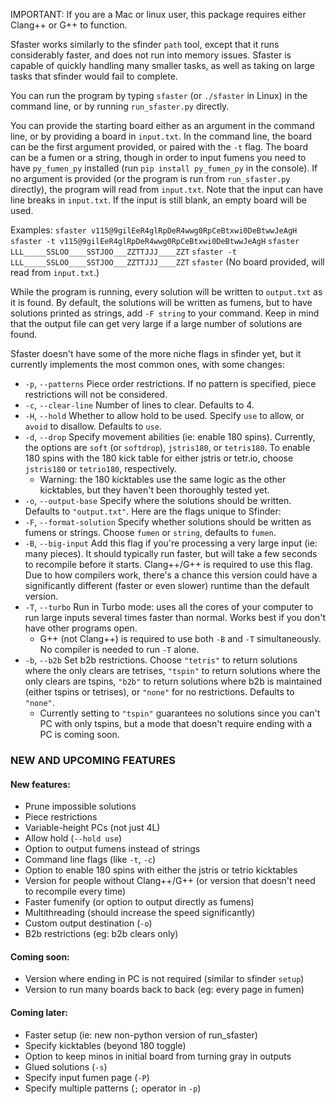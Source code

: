 IMPORTANT: If you are a Mac or linux user, this package requires either Clang++ or G++ to function.

Sfaster works similarly to the sfinder `path` tool, except that it runs considerably faster, and does not run into memory issues. Sfaster is capable of quickly handling many smaller tasks, as well as taking on large tasks that sfinder would fail to complete.

You can run the program by typing `sfaster` (or `./sfaster` in Linux) in the command line, or by running `run_sfaster.py` directly.

You can provide the starting board either as an argument in the command line, or by providing a board in `input.txt`. In the command line, the board can be the first argument provided, or paired with the `-t` flag. The board can be a fumen or a string, though in order to input fumens you need to have `py_fumen_py` installed (run `pip install py_fumen_py` in the console). If no argument is provided (or the program is run from `run_sfaster.py` directly), the program will read from `input.txt`. Note that the input can have line breaks in `input.txt`. If the input is still blank, an empty board will be used.

Examples:
`sfaster v115@9gilEeR4glRpDeR4wwg0RpCeBtxwi0DeBtwwJeAgH`
`sfaster -t v115@9gilEeR4glRpDeR4wwg0RpCeBtxwi0DeBtwwJeAgH`
`sfaster LLL_____SSLOO____SSTJOO___ZZTTJJJ____ZZT`
`sfaster -t LLL_____SSLOO____SSTJOO___ZZTTJJJ____ZZT`
`sfaster` (No board provided, will read from `input.txt`.)

While the program is running, every solution will be written to `output.txt` as it is found. By default, the solutions will be written as fumens, but to have solutions printed as strings, add `-F string` to your command. Keep in mind that the output file can get very large if a large number of solutions are found.

Sfaster doesn't have some of the more niche flags in sfinder yet, but it currently implements the most common ones, with some changes:
* `-p`, `--patterns` Piece order restrictions. If no pattern is specified, piece restrictions will not be considered.
* `-c`, `--clear-line` Number of lines to clear. Defaults to 4.
* `-H`, `--hold` Whether to allow hold to be used. Specify `use` to allow, or `avoid` to disallow. Defaults to `use`.
* `-d`, `--drop` Specify movement abilities (ie: enable 180 spins). Currently, the options are `soft` (or `softdrop`), `jstris180`, or `tetris180`. To enable 180 spins with the 180 kick table for either jstris or tetr.io, choose `jstris180` or `tetrio180`, respectively.
    * Warning: the 180 kicktables use the same logic as the other kicktables, but they haven't been thoroughly tested yet.
* `-o`, `--output-base` Specify where the solutions should be written. Defaults to `"output.txt"`.
Here are the flags unique to Sfinder:
* `-F`, `--format-solution` Specify whether solutions should be written as fumens or strings. Choose `fumen` or `string`, defaults to `fumen`.
* `-B`, `--big-input` Add this flag if you're processing a very large input (ie: many pieces). It should typically run faster, but will take a few seconds to recompile before it starts. Clang++/G++ is required to use this flag. Due to how compilers work, there's a chance this version could have a significantly different (faster or even slower) runtime than the default version.
* `-T`, `--turbo` Run in Turbo mode: uses all the cores of your computer to run large inputs several times faster than normal. Works best if you don't have other programs open.
    * G++ (not Clang++) is required to use both `-B` and `-T` simultaneously. No compiler is needed to run `-T` alone.
* `-b`, `--b2b` Set b2b restrictions. Choose `"tetris"` to return solutions where the only clears are tetrises, `"tspin"` to return solutions where the only clears are tspins, `"b2b"` to return solutions where b2b is maintained (either tspins or tetrises), or `"none"` for no restrictions. Defaults to `"none"`.
    * Currently setting to `"tspin"` guarantees no solutions since you can't PC with only tspins, but a mode that doesn't require ending with a PC is coming soon. 

### NEW AND UPCOMING FEATURES
#### New features:
* Prune impossible solutions
* Piece restrictions
* Variable-height PCs (not just 4L)
* Allow hold (`--hold use`)
* Option to output fumens instead of strings
* Command line flags (like `-t`, `-c`)
* Option to enable 180 spins with either the jstris or tetrio kicktables
* Version for people without Clang++/G++ (or version that doesn't need to recompile every time)
* Faster fumenify (or option to output directly as fumens)
* Multithreading (should increase the speed significantly)
* Custom output destination (`-o`)
* B2b restrictions (eg: b2b clears only)
#### Coming soon:
* Version where ending in PC is not required (similar to sfinder `setup`)
* Version to run many boards back to back (eg: every page in fumen)
#### Coming later:
* Faster setup (ie: new non-python version of run_sfaster)
* Specify kicktables (beyond 180 toggle)
* Option to keep minos in initial board from turning gray in outputs
* Glued solutions (`-s`)
* Specify input fumen page (`-P`)
* Specify multiple patterns (`;` operator in `-p`)